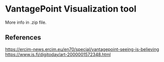 # VantagePoint Visualization tool

More info in .zip file. 

## References
https://ercim-news.ercim.eu/en70/special/vantagepoint-seeing-is-believing
https://www.is.fi/digitoday/art-2000001572348.html




